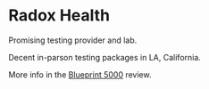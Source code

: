# Radox Health

Promising testing provider and lab.

Decent in-parson testing packages in LA, California.

More info in the [Blueprint 5000](../bp5000.md) review.
